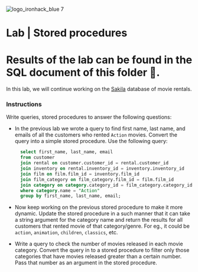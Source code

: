 ![logo_ironhack_blue 7](https://user-images.githubusercontent.com/23629340/40541063-a07a0a8a-601a-11e8-91b5-2f13e4e6b441.png)

# Lab | Stored procedures
# Results of the lab can be found in the SQL document of this folder 💫.

In this lab, we will continue working on the [Sakila](https://dev.mysql.com/doc/sakila/en/) database of movie rentals. 

### Instructions

Write queries, stored procedures to answer the following questions:

- In the previous lab we wrote a query to find first name, last name, and emails of all the customers who rented `Action` movies. Convert the query into a simple stored procedure. Use the following query:

  ```sql
    select first_name, last_name, email
    from customer
    join rental on customer.customer_id = rental.customer_id
    join inventory on rental.inventory_id = inventory.inventory_id
    join film on film.film_id = inventory.film_id
    join film_category on film_category.film_id = film.film_id
    join category on category.category_id = film_category.category_id
    where category.name = "Action"
    group by first_name, last_name, email;
  ```

- Now keep working on the previous stored procedure to make it more dynamic. Update the stored procedure in a such manner that it can take a string argument for the category name and return the results for all customers that rented movie of that category/genre. For eg., it could be `action`, `animation`, `children`, `classics`, etc.

- Write a query to check the number of movies released in each movie category. Convert the query in to a stored procedure to filter only those categories that have movies released greater than a certain number. Pass that number as an argument in the stored procedure.






